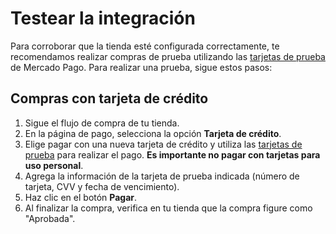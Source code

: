 # Testear la integración

Para corroborar que la tienda esté configurada correctamente, te recomendamos realizar compras de prueba utilizando las [tarjetas de prueba](/developers/es/docs/salesforce-commerce-cloud/additional-content/test-cards) de Mercado Pago. 
Para realizar una prueba,  sigue estos pasos:

## Compras con tarjeta de crédito

1. Sigue el flujo de compra de tu tienda.
1. En la página de pago, selecciona la opción **Tarjeta de crédito**.
1. Elige pagar con una nueva tarjeta de crédito y utiliza las [tarjetas de prueba](/developers/es/docs/salesforce-commerce-cloud/additional-content/test-cards) para realizar el pago. **Es importante no pagar con tarjetas para uso personal**.
1. Agrega la información de la tarjeta de prueba indicada (número de tarjeta, CVV y fecha de vencimiento).
1. Haz clic en el botón **Pagar**.
1. Al finalizar la compra, verifica en tu tienda que la compra figure como "Aprobada".

